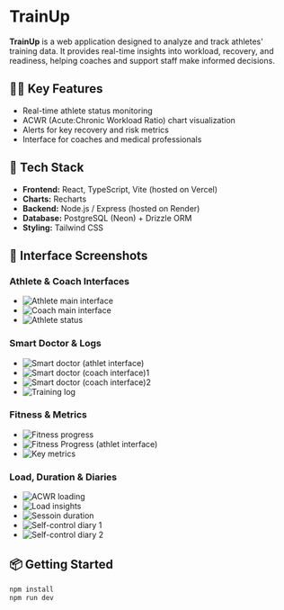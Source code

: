 # TrainUp

**TrainUp** is a web application designed to analyze and track athletes' training data. It provides real-time insights into workload, recovery, and readiness, helping coaches and support staff make informed decisions.

## 🏋️‍♀️ Key Features

- Real-time athlete status monitoring
- ACWR (Acute:Chronic Workload Ratio) chart visualization
- Alerts for key recovery and risk metrics
- Interface for coaches and medical professionals

## 🚀 Tech Stack

- **Frontend:** React, TypeScript, Vite (hosted on Vercel)
- **Charts:** Recharts
- **Backend:** Node.js / Express (hosted on Render)
- **Database:** PostgreSQL (Neon) + Drizzle ORM
- **Styling:** Tailwind CSS

## 📸 Interface Screenshots

### Athlete & Coach Interfaces

- ![Athlete main interface](assets/Athlet%20main%20interface.png)
- ![Coach main interface](assets/coach%20main%20interface.png)
- ![Athlete status](assets/Athlet%20status.png)

### Smart Doctor & Logs

- ![Smart doctor (athlet interface)](assets/Smart%20doctor%20(athlet%20interface).png)
- ![Smart doctor (coach interface)1](assets/Smart%20doctor(coach%20interface)1.png)
- ![Smart doctor (coach interface)2](assets/Smart%20doctor(coach%20interface)2.png)
- ![Training log](assets/Training%20log.png)

### Fitness & Metrics

- ![Fitness progress](assets/Fitness%20progress.png)
- ![Fitness Progress (athlet interface)](assets/Fitness%20Progress%20(athlet%20interface).png)
- ![Key metrics](assets/key%20metrics.png)

### Load, Duration & Diaries

- ![ACWR loading](assets/ACWR%20loading.png)
- ![Load insights](assets/Load%20insights.png)
- ![Sessoin duration](assets/sessoin%20duration.png)
- ![Self-control diary 1](assets/self-control%20diary1.png)
- ![Self-control diary 2](assets/self-control%20diary2.png)

## 📦 Getting Started

```bash
npm install
npm run dev
